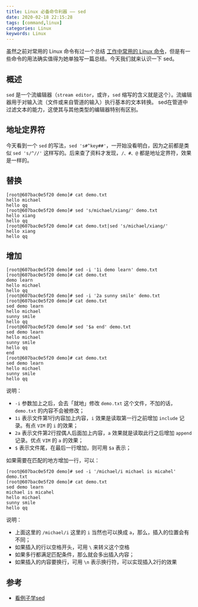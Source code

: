 ```yaml
---
title: Linux 必备命令利器 —— sed
date: 2020-02-18 22:15:28
tags: [command,linux]
categories: Linux
keywords: Linux
---
```


虽然之前对常用的 Linux 命令有过一个总结 [工作中常用的 Linux 命令](https://michael728.github.io/2018/07/05/linux-useful-commands-in-work/)，但是有一些命令的用法确实值得为她单独写一篇总结。今天我们就来认识一下 sed。

<!-- more -->

## 概述

`sed` 是一个流编辑器（`stream editor`，或许，`sed` 缩写的含义就是这个）。流编辑器用于对输入流（文件或来自管道的输入）执行基本的文本转换。 sed在管道中过滤文本的能力，这使其与其他类型的编辑器特别有区别。

## 地址定界符

今天看到一个 `sed` 的写法，`sed 's#^key##'`，一开始没看明白，因为之前都是类似 `sed 's/^//'` 这样写的。后来查了资料才发现，`/、#、@` 都是地址定界符，效果是一样的。


## 替换

```shell
[root@607bac0e5f20 demo]# cat demo.txt
hello michael
hello qq
[root@607bac0e5f20 demo]# sed 's/michael/xiang/' demo.txt
hello xiang
hello qq
[root@607bac0e5f20 demo]# cat demo.txt|sed 's/michael/xiang/'
hello xiang
hello qq
```

## 增加

```shell
[root@607bac0e5f20 demo]# sed -i '1i demo learn' demo.txt
[root@607bac0e5f20 demo]# cat demo.txt
demo learn
hello michael
hello qq
[root@607bac0e5f20 demo]# sed -i '2a sunny smile' demo.txt
[root@607bac0e5f20 demo]# cat demo.txt
sed demo learn
hello michael
sunny smile
hello qq
[root@607bac0e5f20 demo]# sed '$a end' demo.txt
sed demo learn
hello michael
sunny smile
hello qq
end
[root@607bac0e5f20 demo]# cat demo.txt
sed demo learn
hello michael
sunny smile
hello qq
```

说明：
- `-i` 参数加上之后，会去「就地」修改 `demo.txt` 这个文件，不加的话，`demo.txt` 的内容不会被修改； 
- `1i` 表示文件第1行内容加上内容，`i` 效果是读取第一行之前增加 `include` 记录。有点 `VIM` 的 `i` 的效果；
- `2a` 表示文件第2行捏偶人后面加上内容，`a` 效果就是读取此行之后增加 `append` 记录。优点 `VIM` 的 `a` 的效果；
- `$` 表示文件尾，在最后一行增加，则可用 `$a` 表示；

如果需要在匹配的地方增加一行，可以：
```shell
[root@607bac0e5f20 demo]# sed -i '/michael/i michael is micahel' demo.txt
[root@607bac0e5f20 demo]# cat demo.txt
sed demo learn
michael is micahel
hello michael
sunny smile
hello qq
```

说明：
- 上面这里的 `/michael/i` 这里的 `i` 当然也可以换成 `a`，那么，插入的位置会有不同；
- 如果插入的行以空格开头，可用 `\` 来转义这个空格
- 如果多行都满足匹配条件，那么就会多出插入内容；
- 如果插入的内容要换行，可用 `\n` 表示换行符，可以实现插入2行的效果


## 参考
- [看例子学sed](http://qinghua.github.io/sed/)